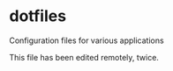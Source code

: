 dotfiles
========

Configuration files for various applications

This file has been edited remotely, twice.
